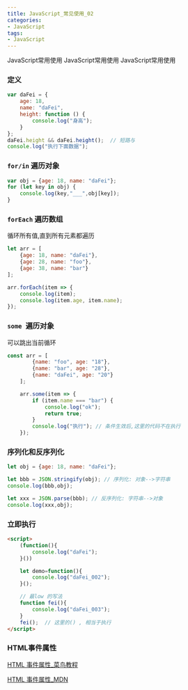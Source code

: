 ```yaml
---
title: JavaScript_常见使用_02
categories: 
- JavaScript
tags:
- JavaScript
---
```


 JavaScript常用使用
 JavaScript常用使用
 JavaScript常用使用

### 定义

```javascript
var daFei = {
    age: 18,
    name: "daFei",
    height: function () {
        console.log("身高");
    }
};
daFei.height && daFei.height();  // 短路与
console.log("执行下面数据");
```

### `for/in` 遍历对象

```javascript
var obj = {age: 18, name: "daFei"};
for (let key in obj) {
    console.log(key,"___",obj[key]);
}
```

### `forEach` 遍历数组

循环所有值,直到所有元素都遍历

```javascript
let arr = [
    {age: 18, name: "daFei"},
    {age: 28, name: "foo"},
    {age: 38, name: "bar"}
];

arr.forEach(item => {
    console.log(item);
    console.log(item.age, item.name);
});
```

### `some `遍历对象

可以跳出当前循环

```javascript
const arr = [
        {name: "foo", age: "18"},
        {name: "bar", age: "28"},
        {name: "daFei", age: "20"}
    ];

    arr.some(item => {
        if (item.name === "bar") { 
            console.log("ok");
            return true;
        }
        console.log("执行"); // 条件生效后,这里的代码不在执行
    });
```

### 序列化和反序列化

```javascript
let obj = {age: 18, name: "daFei"};

let bbb = JSON.stringify(obj); // 序列化: 对象-->字符串
console.log(bbb,obj);

let xxx = JSON.parse(bbb); // 反序列化: 字符串-->对象
console.log(xxx,obj);
```

### 立即执行

```html
<script>
    (function(){
        console.log("daFei");
    }())

    let demo=function(){
        console.log("daFei_002");
    }();

    // 最low 的写法
    function fei(){
        console.log("daFei_003");
    }
    fei();  // 这里的() , 相当于执行
</script>
```

### HTML事件属性

[HTML 事件属性_菜鸟教程](https://www.runoob.com/tags/ref-eventattributes.html)

 [HTML 事件属性_MDN](https://developer.mozilla.org/zh-CN/docs/Web/API/GlobalEventHandlers)

